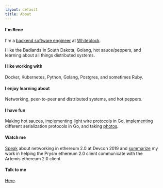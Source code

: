 ```yaml
---
layout: default
title: About
---
```


#### I'm Rene

I'm a [backend software engineer](https://github.com/renaynay) at [Whiteblock](https://whiteblock.io/).

I like the Badlands in South Dakota, Golang, hot sauce/peppers, and learning about all things distributed systems.

#### I like working with
Docker, Kubernetes, Python, Golang, Postgres, and sometimes Ruby.

#### I enjoy learning about
Networking, peer-to-peer and distributed systems, and hot peppers.

#### I have fun
Making hot sauces, [implementing](https://github.com/renaynay/go-hobbits) light wire protocols in Go, [implementing](https://github.com/renaynay/go-canonical-serialization) different serialization protocols in Go, and taking [photos](https://www.instagram.com/renenayman/).

#### Watch me
[Speak](https://www.youtube.com/watch?v=ebh3Y1vHQBo) about networking in ethereum 2.0 at Devcon 2019 and [summarize](https://www.youtube.com/watch?v=oJfq5SHlX_A&t=1s) my work in helping the Prysm ethereum 2.0 client communicate with the Artemis ethereum 2.0 client.

#### Talk to me
[Here](mailto:renelubov.dev@gmail.com).
